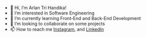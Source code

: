 - 👋 Hi, I’m Arlan Tri Handika!
- 👀 I’m interested in Software Engineering
- 🌱 I’m currently learning Front-End and Back-End Development
- 💞️ I’m looking to collaborate on some projects
- 📫 How to reach me [Instagram](https://www.instagram.com/handika3arlan/), and [LinkedIn](https://www.linkedin.com/in/arlantrihandika/)
